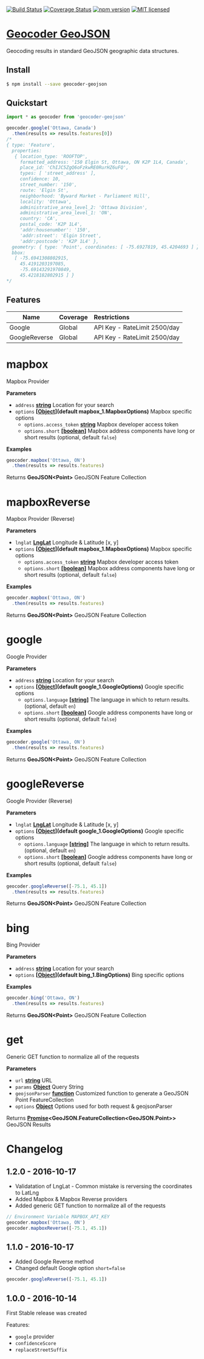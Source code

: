 [![Build Status](https://travis-ci.org/DenisCarriere/geocoder-geojson.svg?branch=master)](https://travis-ci.org/DenisCarriere/geocoder-geojson)
[![Coverage Status](https://coveralls.io/repos/github/DenisCarriere/geocoder-geojson/badge.svg?branch=master)](https://coveralls.io/github/DenisCarriere/geocoder-geojson?branch=master)
[![npm version](https://badge.fury.io/js/geocoder-geojson.svg)](https://badge.fury.io/js/geocoder-geojson)
[![MIT licensed](https://img.shields.io/badge/license-MIT-blue.svg)](https://raw.githubusercontent.com/DenisCarriere/geocoder-geojson/master/LICENSE)

# [Geocoder GeoJSON](https://www.npmjs.com/package/geocoder-geojson)

Geocoding results in standard GeoJSON geographic data structures.

## Install

```bash
$ npm install --save geocoder-geojson
```

## Quickstart

```javascript
import * as geocoder from 'geocoder-geojson'

geocoder.google('Ottawa, Canada')
  .then(results => results.features[0])
/*
{ type: 'Feature',
  properties:
   { location_type: 'ROOFTOP',
     formatted_address: '150 Elgin St, Ottawa, ON K2P 1L4, Canada',
     place_id: 'ChIJC5ZgQ6oFzkwRE0RurHZ6uFQ',
     types: [ 'street_address' ],
     confidence: 10,
     street_number: '150',
     route: 'Elgin St',
     neighborhood: 'Byward Market - Parliament Hill',
     locality: 'Ottawa',
     administrative_area_level_2: 'Ottawa Division',
     administrative_area_level_1: 'ON',
     country: 'CA',
     postal_code: 'K2P 1L4',
     'addr:housenumber': '150',
     'addr:street': 'Elgin Street',
     'addr:postcode': 'K2P 1L4' },
  geometry: { type: 'Point', coordinates: [ -75.6927819, 45.4204693 ] },
  bbox:
   [ -75.6941308802915,
     45.4191203197085,
     -75.69143291970849,
     45.4218182802915 ] }
*/
```

## Features

| Name               | Coverage    | Restrictions                 |
|--------------------|:------------|:-----------------------------|
| Google             | Global      | API Key - RateLimit 2500/day |
| GoogleReverse      | Global      | API Key - RateLimit 2500/day |
# mapbox

Mapbox Provider

**Parameters**

-   `address` **[string](https://developer.mozilla.org/en-US/docs/Web/JavaScript/Reference/Global_Objects/String)** Location for your search
-   `options` **\[[Object](https://developer.mozilla.org/en-US/docs/Web/JavaScript/Reference/Global_Objects/Object)](default mapbox_1.MapboxOptions)** Mapbox specific options
    -   `options.access_token` **[string](https://developer.mozilla.org/en-US/docs/Web/JavaScript/Reference/Global_Objects/String)** Mapbox developer access token
    -   `options.short` **\[[boolean](https://developer.mozilla.org/en-US/docs/Web/JavaScript/Reference/Global_Objects/Boolean)]** Mapbox address components have long or short results (optional, default `false`)

**Examples**

```javascript
geocoder.mapbox('Ottawa, ON')
  .then(results => results.features)
```

Returns **GeoJSON&lt;Point>** GeoJSON Feature Collection

# mapboxReverse

Mapbox Provider (Reverse)

**Parameters**

-   `lnglat` **[LngLat](https://en.wikipedia.org/wiki/World_Geodetic_System)** Longitude & Latitude [x, y]
-   `options` **\[[Object](https://developer.mozilla.org/en-US/docs/Web/JavaScript/Reference/Global_Objects/Object)](default mapbox_1.MapboxOptions)** Mapbox specific options
    -   `options.access_token` **[string](https://developer.mozilla.org/en-US/docs/Web/JavaScript/Reference/Global_Objects/String)** Mapbox developer access token
    -   `options.short` **\[[boolean](https://developer.mozilla.org/en-US/docs/Web/JavaScript/Reference/Global_Objects/Boolean)]** Mapbox address components have long or short results (optional, default `false`)

**Examples**

```javascript
geocoder.mapbox('Ottawa, ON')
  .then(results => results.features)
```

Returns **GeoJSON&lt;Point>** GeoJSON Feature Collection

# google

Google Provider

**Parameters**

-   `address` **[string](https://developer.mozilla.org/en-US/docs/Web/JavaScript/Reference/Global_Objects/String)** Location for your search
-   `options` **\[[Object](https://developer.mozilla.org/en-US/docs/Web/JavaScript/Reference/Global_Objects/Object)](default google_1.GoogleOptions)** Google specific options
    -   `options.language` **\[[string](https://developer.mozilla.org/en-US/docs/Web/JavaScript/Reference/Global_Objects/String)]** The language in which to return results. (optional, default `en`)
    -   `options.short` **\[[boolean](https://developer.mozilla.org/en-US/docs/Web/JavaScript/Reference/Global_Objects/Boolean)]** Google address components have long or short results (optional, default `false`)

**Examples**

```javascript
geocoder.google('Ottawa, ON')
  .then(results => results.features)
```

Returns **GeoJSON&lt;Point>** GeoJSON Feature Collection

# googleReverse

Google Provider (Reverse)

**Parameters**

-   `lnglat` **[LngLat](https://en.wikipedia.org/wiki/World_Geodetic_System)** Longitude & Latitude [x, y]
-   `options` **\[[Object](https://developer.mozilla.org/en-US/docs/Web/JavaScript/Reference/Global_Objects/Object)](default google_1.GoogleOptions)** Google specific options
    -   `options.language` **\[[string](https://developer.mozilla.org/en-US/docs/Web/JavaScript/Reference/Global_Objects/String)]** The language in which to return results. (optional, default `en`)
    -   `options.short` **\[[boolean](https://developer.mozilla.org/en-US/docs/Web/JavaScript/Reference/Global_Objects/Boolean)]** Google address components have long or short results (optional, default `false`)

**Examples**

```javascript
geocoder.googleReverse([-75.1, 45.1])
  .then(results => results.features)
```

Returns **GeoJSON&lt;Point>** GeoJSON Feature Collection

# bing

Bing Provider

**Parameters**

-   `address` **[string](https://developer.mozilla.org/en-US/docs/Web/JavaScript/Reference/Global_Objects/String)** Location for your search
-   `options` **\[[Object](https://developer.mozilla.org/en-US/docs/Web/JavaScript/Reference/Global_Objects/Object)](default bing_1.BingOptions)** Bing specific options

**Examples**

```javascript
geocoder.bing('Ottawa, ON')
  .then(results => results.features)
```

Returns **GeoJSON&lt;Point>** GeoJSON Feature Collection

# get

Generic GET function to normalize all of the requests

**Parameters**

-   `url` **[string](https://developer.mozilla.org/en-US/docs/Web/JavaScript/Reference/Global_Objects/String)** URL
-   `params` **[Object](https://developer.mozilla.org/en-US/docs/Web/JavaScript/Reference/Global_Objects/Object)** Query String
-   `geojsonParser` **[function](https://developer.mozilla.org/en-US/docs/Web/JavaScript/Reference/Statements/function)** Customized function to generate a GeoJSON Point FeatureCollection
-   `options` **[Object](https://developer.mozilla.org/en-US/docs/Web/JavaScript/Reference/Global_Objects/Object)** Options used for both request & geojsonParser

Returns **[Promise](https://developer.mozilla.org/en-US/docs/Web/JavaScript/Reference/Global_Objects/Promise)&lt;GeoJSON.FeatureCollection&lt;GeoJSON.Point>>** GeoJSON Results

# Changelog

## 1.2.0 - 2016-10-17

- Validatation of LngLat - Common mistake is rerversing the coordinates to LatLng
- Added Mapbox & Mapbox Reverse providers
- Added generic GET function to normalize all of the requests
```javascript
// Environment Variable MAPBOX_API_KEY
geocoder.mapbox('Ottawa, ON')
geocoder.mapboxReverse([-75.1, 45.1])
```

## 1.1.0 - 2016-10-17

- Added Google Reverse method
- Changed default Google option `short=false`
```javascript
geocoder.googleReverse([-75.1, 45.1])
```

## 1.0.0 - 2016-10-14

First Stable release was created

Features:

- `google` provider
- `confidenceScore`
- `replaceStreetSuffix`
